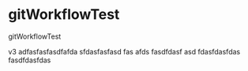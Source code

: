 # gitWorkflowTest

gitWorkflowTest

v3 adfasfasfasdfafda sfdasfasfasd fas
afds fasdfdasf asd
fdasfdasfdas fasdfdasfdas
